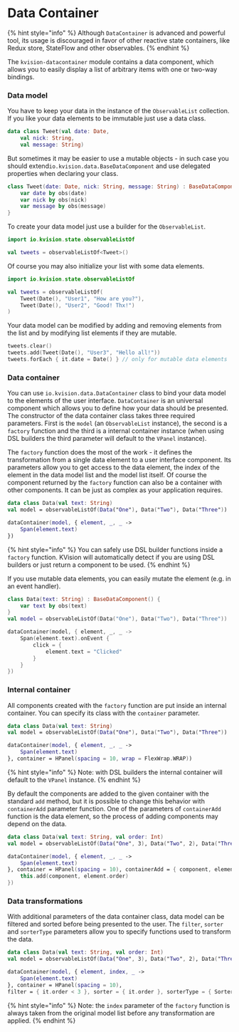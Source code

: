 # Data Container

{% hint style="info" %}
Although `DataContainer` is advanced and powerful tool, its usage is discouraged in favor of other reactive state containers, like Redux store, StateFlow and other observables.
{% endhint %}

The `kvision-datacontainer` module contains a data component, which allows you to easily display a list of arbitrary items with one or two-way bindings.

### Data model

You have to keep your data in the instance of the `ObservableList` collection. If you like your data elements to be immutable just use a data class.

```kotlin
data class Tweet(val date: Date, 
    val nick: String, 
    val message: String)
```

But sometimes it may be easier to use a mutable objects - in such case you should extend`io.kvision.data.BaseDataComponent` and use delegated properties when declaring your class.

```kotlin
class Tweet(date: Date, nick: String, message: String) : BaseDataComponent() {
    var date by obs(date)
    var nick by obs(nick)
    var message by obs(message)
}
```

To create your data model just use a builder for the `ObservableList`.

```kotlin
import io.kvision.state.observableListOf

val tweets = observableListOf<Tweet>()
```

Of course you may also initialize your list with some data elements.

```kotlin
import io.kvision.state.observableListOf

val tweets = observableListOf(
    Tweet(Date(), "User1", "How are you?"),
    Tweet(Date(), "User2", "Good! Thx!")
)
```

Your data model can be modified by adding and removing elements from the list and by modifying list elements if they are mutable.

```kotlin
tweets.clear()
tweets.add(Tweet(Date(), "User3", "Hello all!"))
tweets.forEach { it.date = Date() } // only for mutable data elements
```

### Data container

You can use `io.kvision.data.DataContainer` class to bind your data model to the elements of the user interface. `DataContainer` is an universal component which allows you to define how your data should be presented. The constructor of the data container class takes three required parameters. First is the `model` \(an `ObservableList` instance\), the second is a `factory` function and the third is a internal container instance \(when using DSL builders the third parameter will default to the `VPanel` instance\). 

The `factory` function does the most of the work - it defines the transformation from a single data element to a user interface component. Its parameters allow you to get access to the data element, the index of the element in the data model list and the model list itself. Of course the component returned by the `factory` function can also be a container with other components. It can be just as complex as your application requires.

```kotlin
data class Data(val text: String)
val model = observableListOf(Data("One"), Data("Two"), Data("Three"))

dataContainer(model, { element, _, _ ->
    Span(element.text)
})
```

{% hint style="info" %}
You can safely use DSL builder functions inside a `factory` function. KVision will  automatically detect if you are using DSL builders or just return a component to be used.
{% endhint %}

If you use mutable data elements, you can easily mutate the element \(e.g. in an event handler\).

```kotlin
class Data(text: String) : BaseDataComponent() {
    var text by obs(text)
}
val model = observableListOf(Data("One"), Data("Two"), Data("Three"))

dataContainer(model, { element, _, _ ->
    Span(element.text).onEvent {
        click = {
            element.text = "Clicked"
        }
    }
})
```

### Internal container

All components created with the `factory` function are put inside an internal container. You can specify its class with the `container` parameter.

```kotlin
data class Data(val text: String)
val model = observableListOf(Data("One"), Data("Two"), Data("Three"))

dataContainer(model, { element, _, _ ->
    Span(element.text)
}, container = HPanel(spacing = 10, wrap = FlexWrap.WRAP))
```

{% hint style="info" %}
Note: with DSL builders the internal container will default to the `VPanel` instance.
{% endhint %}

By default the components are added to the given container with the standard `add` method, but it is possible to change this behavior with `containerAdd` parameter function. One of the parameters of `containerAdd` function is the data element, so the process of adding components may depend on the data.

```kotlin
data class Data(val text: String, val order: Int)
val model = observableListOf(Data("One", 3), Data("Two", 2), Data("Three", 1))

dataContainer(model, { element, _, _ ->
    Span(element.text)
}, container = HPanel(spacing = 10), containerAdd = { component, element ->
    this.add(component, element.order)
})
```

### Data transformations

With additional parameters of the data container class, data model can be filtered and sorted before being presented to the user. The `filter`, `sorter` and `sorterType` parameters allow you to specify functions used to transform the data. 

```kotlin
data class Data(val text: String, val order: Int)
val model = observableListOf(Data("One", 3), Data("Two", 2), Data("Three", 1))

dataContainer(model, { element, index, _ ->
    Span(element.text)
}, container = HPanel(spacing = 10), 
filter = { it.order < 3 }, sorter = { it.order }, sorterType = { SorterType.DESC })
```

{% hint style="info" %}
Note: the `index` parameter of the `factory` function is always taken from the original model list before any transformation are applied.
{% endhint %}

